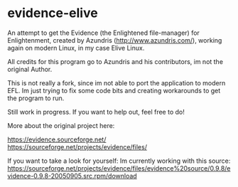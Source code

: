 # evidence-elive
An attempt to get the Evidence (the Enlightened file-manager) for Enlightenment, created by Azundris (http://www.azundris.com/), working again on modern Linux, in my case Elive Linux.

All credits for this program go to Azundris and his contributors, im not the original Author.

This is not really a fork, since im not able to port the application to modern EFL.
Im just trying to fix some code bits and creating workarounds to get the program to run.

Still work in progress. If you want to help out, feel free to do!

More about the original project here:

https://evidence.sourceforge.net/
https://sourceforge.net/projects/evidence/files/

If you want to take a look for yourself:
Im currently working with this source: https://sourceforge.net/projects/evidence/files/evidence%20source/0.9.8/evidence-0.9.8-20050905.src.rpm/download
